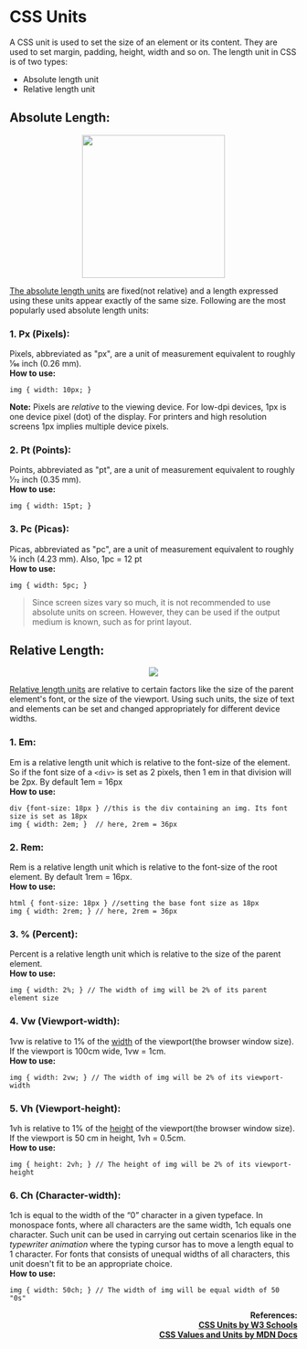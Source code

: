 
# CSS Units
A CSS unit is used to set the size of an element or its content. They are used to set margin, padding, height, width and so on.
The length unit in CSS is of two types:
- Absolute length unit
- Relative length unit

## Absolute Length:
<p align="center"> <img src="https://i.stack.imgur.com/r7uWo.gif" height="250">
</p>
<u>The absolute length units</U> are fixed(not relative) and a length expressed using these units appear exactly of the same size.
Following are the most popularly used absolute length units:

### 1. Px (Pixels):
Pixels, abbreviated as "px", are a unit of measurement equivalent to roughly 1⁄96 inch (0.26 mm). 
<br> **How to use:**
```
img { width: 10px; }
```

**Note:** Pixels are _relative_ to the viewing device. For low-dpi devices, 1px is one device pixel (dot) of the display. For printers and high resolution screens 1px implies multiple device pixels.

### 2. Pt (Points):
Points, abbreviated as "pt", are a unit of measurement equivalent to roughly 1⁄72 inch (0.35 mm). 
<br> **How to use:**
```
img { width: 15pt; }
```


### 3. Pc (Picas):
Picas, abbreviated as "pc", are a unit of measurement equivalent to roughly 1⁄6 inch (4.23 mm). Also, 1pc = 12 pt
<br> **How to use:**
```
img { width: 5pc; }
```
> Since screen sizes vary so much, it is not recommended to use absolute units on screen. However, they can be used if the output medium is known, such as for print layout.

## Relative Length:
<p align="center"> <img src="https://miro.medium.com/max/800/1*OkcOPoWR3bxKY2axlDX9UA.gif">
</p>

<u>Relative length units</U> are relative to certain factors like the size of the parent element's font, or the size of the viewport. 
Using such units, the size of text and elements can be set and changed appropriately for different device widths.

### 1. Em:
Em is a relative length unit which is relative to the font-size of the element. So if the font size of a `<div>` is set as 2 pixels, then 1 em in that division will be 2px. By default 1em = 16px
<br> **How to use:** 
```
div {font-size: 18px } //this is the div containing an img. Its font size is set as 18px
img { width: 2em; }  // here, 2rem = 36px
```

### 2. Rem:
Rem is a relative length unit which is relative to the font-size of the root element. By default 1rem = 16px.
<br> **How to use:**
```
html { font-size: 18px } //setting the base font size as 18px
img { width: 2rem; } // here, 2rem = 36px
```

### 3. % (Percent):
Percent is a relative length unit which is relative to the size of the parent element.
<br> **How to use:**
``` 
img { width: 2%; } // The width of img will be 2% of its parent element size 
```

### 4. Vw (Viewport-width):
1vw is relative to 1% of the  <u>width</u> of the viewport(the browser window size). If the viewport is 100cm wide, 1vw = 1cm.
<br> **How to use:**
``` 
img { width: 2vw; } // The width of img will be 2% of its viewport-width 
```

### 5. Vh (Viewport-height):
1vh is relative to 1% of the <u>height</U> of the viewport(the browser window size). If the viewport is 50 cm in height, 1vh = 0.5cm.
<br> **How to use:**
``` 
img { height: 2vh; } // The height of img will be 2% of its viewport-height 
```

### 6. Ch (Character-width):
1ch is equal to the width of the “0” character in a given typeface. In monospace fonts, where all characters are the same width, 1ch equals one character. Such unit can be used in carrying out certain scenarios like in the _typewriter animation_ where the typing cursor has to move a length equal to 1 character. For fonts that consists of unequal widths of all characters, this unit doesn't fit to be an appropriate choice.
<br> **How to use:**
``` 
img { width: 50ch; } // The width of img will be equal width of 50 "0s" 
```

<p align="right"> <b>References:<b> <br> <a href="https://www.w3schools.com/cssref/css_units.asp"> CSS Units by W3 Schools </a> <br> <a href="https://www.w3schools.com/cssref/css_units.asp"> CSS Values and Units by MDN Docs </a> </p>

